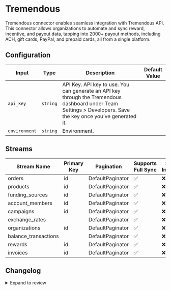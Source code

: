 # Tremendous
Tremendous connector  enables seamless integration with Tremendous API. This connector allows organizations to automate and sync reward, incentive, and payout data, tapping into 2000+ payout methods, including ACH, gift cards, PayPal, and prepaid cards, all from a single platform.

## Configuration

| Input | Type | Description | Default Value |
|-------|------|-------------|---------------|
| `api_key` | `string` | API Key. API key to use. You can generate an API key through the Tremendous dashboard under Team Settings &gt; Developers. Save the key once you’ve generated it. |  |
| `environment` | `string` | Environment.  |  |

## Streams
| Stream Name | Primary Key | Pagination | Supports Full Sync | Supports Incremental |
|-------------|-------------|------------|---------------------|----------------------|
| orders | id | DefaultPaginator | ✅ |  ❌  |
| products | id | DefaultPaginator | ✅ |  ❌  |
| funding_sources | id | DefaultPaginator | ✅ |  ❌  |
| account_members | id | DefaultPaginator | ✅ |  ❌  |
| campaigns | id | DefaultPaginator | ✅ |  ❌  |
| exchange_rates |  | DefaultPaginator | ✅ |  ❌  |
| organizations | id | DefaultPaginator | ✅ |  ❌  |
| balance_transactions |  | DefaultPaginator | ✅ |  ❌  |
| rewards | id | DefaultPaginator | ✅ |  ❌  |
| invoices | id | DefaultPaginator | ✅ |  ❌  |

## Changelog

<details>
  <summary>Expand to review</summary>

| Version          | Date              | Pull Request | Subject        |
|------------------|-------------------|--------------|----------------|
| 0.0.28 | 2025-07-12 | [63203](https://github.com/airbytehq/airbyte/pull/63203) | Update dependencies |
| 0.0.27 | 2025-07-05 | [62707](https://github.com/airbytehq/airbyte/pull/62707) | Update dependencies |
| 0.0.26 | 2025-06-28 | [62260](https://github.com/airbytehq/airbyte/pull/62260) | Update dependencies |
| 0.0.25 | 2025-06-14 | [61465](https://github.com/airbytehq/airbyte/pull/61465) | Update dependencies |
| 0.0.24 | 2025-05-24 | [60491](https://github.com/airbytehq/airbyte/pull/60491) | Update dependencies |
| 0.0.23 | 2025-05-10 | [60073](https://github.com/airbytehq/airbyte/pull/60073) | Update dependencies |
| 0.0.22 | 2025-05-04 | [59573](https://github.com/airbytehq/airbyte/pull/59573) | Update dependencies |
| 0.0.21 | 2025-04-27 | [59003](https://github.com/airbytehq/airbyte/pull/59003) | Update dependencies |
| 0.0.20 | 2025-04-19 | [58452](https://github.com/airbytehq/airbyte/pull/58452) | Update dependencies |
| 0.0.19 | 2025-04-12 | [57971](https://github.com/airbytehq/airbyte/pull/57971) | Update dependencies |
| 0.0.18 | 2025-04-05 | [57447](https://github.com/airbytehq/airbyte/pull/57447) | Update dependencies |
| 0.0.17 | 2025-03-29 | [56899](https://github.com/airbytehq/airbyte/pull/56899) | Update dependencies |
| 0.0.16 | 2025-03-22 | [56311](https://github.com/airbytehq/airbyte/pull/56311) | Update dependencies |
| 0.0.15 | 2025-03-08 | [55597](https://github.com/airbytehq/airbyte/pull/55597) | Update dependencies |
| 0.0.14 | 2025-03-01 | [55108](https://github.com/airbytehq/airbyte/pull/55108) | Update dependencies |
| 0.0.13 | 2025-02-22 | [54467](https://github.com/airbytehq/airbyte/pull/54467) | Update dependencies |
| 0.0.12 | 2025-02-15 | [54057](https://github.com/airbytehq/airbyte/pull/54057) | Update dependencies |
| 0.0.11 | 2025-02-08 | [53566](https://github.com/airbytehq/airbyte/pull/53566) | Update dependencies |
| 0.0.10 | 2025-02-01 | [53065](https://github.com/airbytehq/airbyte/pull/53065) | Update dependencies |
| 0.0.9 | 2025-01-25 | [52446](https://github.com/airbytehq/airbyte/pull/52446) | Update dependencies |
| 0.0.8 | 2025-01-18 | [51945](https://github.com/airbytehq/airbyte/pull/51945) | Update dependencies |
| 0.0.7 | 2025-01-11 | [51406](https://github.com/airbytehq/airbyte/pull/51406) | Update dependencies |
| 0.0.6 | 2024-12-28 | [50768](https://github.com/airbytehq/airbyte/pull/50768) | Update dependencies |
| 0.0.5 | 2024-12-21 | [50363](https://github.com/airbytehq/airbyte/pull/50363) | Update dependencies |
| 0.0.4 | 2024-12-14 | [49750](https://github.com/airbytehq/airbyte/pull/49750) | Update dependencies |
| 0.0.3 | 2024-12-12 | [49375](https://github.com/airbytehq/airbyte/pull/49375) | Update dependencies |
| 0.0.2 | 2024-12-11 | [49128](https://github.com/airbytehq/airbyte/pull/49128) | Starting with this version, the Docker image is now rootless. Please note that this and future versions will not be compatible with Airbyte versions earlier than 0.64 |
| 0.0.1 | 2024-10-29 | | Initial release by [@bishalbera](https://github.com/bishalbera) via Connector Builder |

</details>
